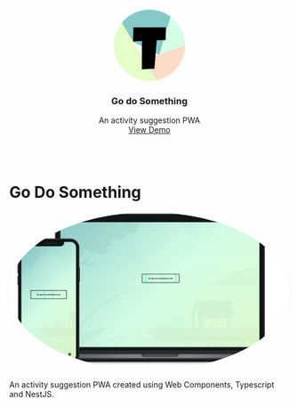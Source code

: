<br />

<div align="center">
 <img  src="/go-do-smth-web/src/assets/images/icons/icon-128x128.png" style="border-radius:50%" />
  <h3 align="center">Go do Something</h3>

  <p align="center">
    An activity suggestion PWA
    <br />
    <a href="https://github.com/othneildrew/Best-README-Template">View Demo</a>
  </p>
</div>
<br />
<br />

# Go Do Something

<img  src="/preview.png" style="border-radius:50%" />

An activity suggestion PWA created using Web Components, Typescript and NestJS.
